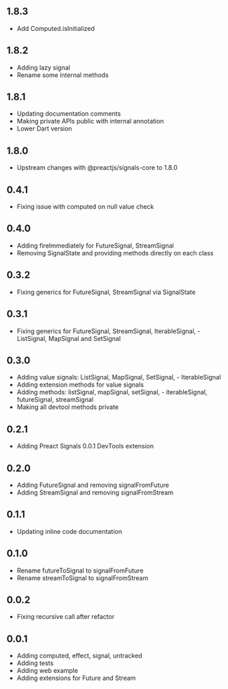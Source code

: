 ## 1.8.3

- Add Computed.isInitialized

## 1.8.2

- Adding lazy signal
- Rename some internal methods

## 1.8.1

- Updating documentation comments
- Making private APIs public with internal annotation
- Lower Dart version

## 1.8.0

- Upstream changes with @preactjs/signals-core to 1.8.0

## 0.4.1

- Fixing issue with computed on null value check

## 0.4.0

- Adding fireImmediately for FutureSignal, StreamSignal
- Removing SignalState and providing methods directly on each class

## 0.3.2

- Fixing generics for FutureSignal, StreamSignal via SignalState

## 0.3.1

- Fixing generics for FutureSignal, StreamSignal, IterableSignal, - ListSignal, MapSignal and SetSignal

## 0.3.0

- Adding value signals: ListSignal, MapSignal, SetSignal, - IterableSignal
- Adding extension methods for value signals
- Adding methods: listSignal, mapSignal, setSignal, - iterableSignal, futureSignal, streamSignal
- Making all devtool methods private

## 0.2.1

- Adding Preact Signals 0.0.1 DevTools extension

## 0.2.0

- Adding FutureSignal and removing signalFromFuture
- Adding StreamSignal and removing signalFromStream

## 0.1.1

- Updating inline code documentation

## 0.1.0

- Rename futureToSignal to signalFromFuture
- Rename streamToSignal to signalFromStream

## 0.0.2

- Fixing recursive call after refactor

## 0.0.1

- Adding computed, effect, signal, untracked
- Adding tests
- Adding web example
- Adding extensions for Future and Stream